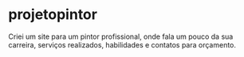 # projetopintor
 Criei um site para um pintor profissional, onde fala um pouco da sua carreira, serviços realizados, habilidades e contatos para orçamento.
